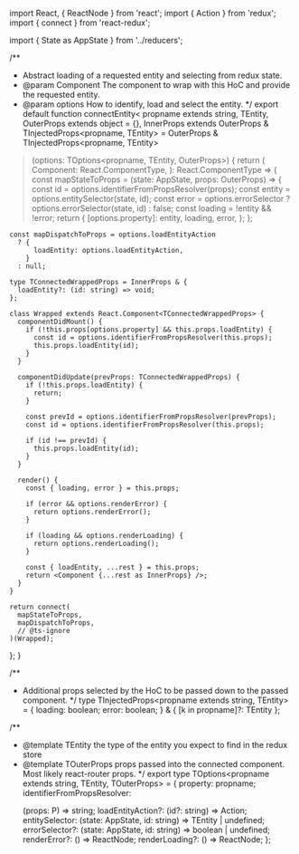 import React, { ReactNode } from 'react';
import { Action } from 'redux';
import { connect } from 'react-redux';

import { State as AppState } from '../reducers';

/**
 * Abstract loading of a requested entity and selecting from redux state.
 * @param Component The component to wrap with this HoC and provide the requested entity.
 * @param options How to identify, load and select the entity.
 */
export default function connectEntity<
  propname extends string,
  TEntity,
  OuterProps extends object = {},
  InnerProps extends OuterProps &
    TInjectedProps<propname, TEntity> = OuterProps &
    TInjectedProps<propname, TEntity>
>(options: TOptions<propname, TEntity, OuterProps>) {
  return (
    Component: React.ComponentType<InnerProps>,
  ): React.ComponentType<OuterProps> => {
    const mapStateToProps = (state: AppState, props: OuterProps) => {
      const id = options.identifierFromPropsResolver(props);
      const entity = options.entitySelector(state, id);
      const error = options.errorSelector
        ? options.errorSelector(state, id)
        : false;
      const loading = !entity && !error;
      return {
        [options.property]: entity,
        loading,
        error,
      };
    };

    const mapDispatchToProps = options.loadEntityAction
      ? {
          loadEntity: options.loadEntityAction,
        }
      : null;

    type TConnectedWrappedProps = InnerProps & {
      loadEntity?: (id: string) => void;
    };

    class Wrapped extends React.Component<TConnectedWrappedProps> {
      componentDidMount() {
        if (!this.props[options.property] && this.props.loadEntity) {
          const id = options.identifierFromPropsResolver(this.props);
          this.props.loadEntity(id);
        }
      }

      componentDidUpdate(prevProps: TConnectedWrappedProps) {
        if (!this.props.loadEntity) {
          return;
        }

        const prevId = options.identifierFromPropsResolver(prevProps);
        const id = options.identifierFromPropsResolver(this.props);

        if (id !== prevId) {
          this.props.loadEntity(id);
        }
      }

      render() {
        const { loading, error } = this.props;

        if (error && options.renderError) {
          return options.renderError();
        }

        if (loading && options.renderLoading) {
          return options.renderLoading();
        }

        const { loadEntity, ...rest } = this.props;
        return <Component {...rest as InnerProps} />;
      }
    }

    return connect(
      mapStateToProps,
      mapDispatchToProps,
      // @ts-ignore
    )(Wrapped);
  };
}

/**
 * Additional props selected by the HoC to be passed down to the passed component.
 */
type TInjectedProps<propname extends string, TEntity> = {
  loading: boolean;
  error: boolean;
} & { [k in propname]?: TEntity };

/**
 * @template TEntity the type of the entity you expect to find in the redux store
 * @template TOuterProps props passed into the connected component. Most likely react-router props.
 */
export type TOptions<propname extends string, TEntity, TOuterProps> = {
  property: propname;
  identifierFromPropsResolver: <P extends TOuterProps>(props: P) => string;
  loadEntityAction?: (id?: string) => Action;
  entitySelector: (state: AppState, id: string) => TEntity | undefined;
  errorSelector?: (state: AppState, id: string) => boolean | undefined;
  renderError?: () => ReactNode;
  renderLoading?: () => ReactNode;
};

